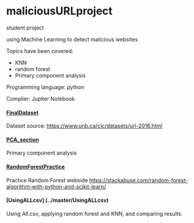 # maliciousURLproject

 student project

 using Machine Learning to detect malicious websites
 

 Topics have been covered:
 - KNN
 - random forest
 - Primary component analysis 

Programming language: python

Complier: Jupiter Notebook

#### [FinalDataset](../master/FinalDataset) 
Dataset source:
https://www.unb.ca/cic/datasets/url-2016.html


#### [PCA_section](../master/PCA_section)
Primary component analysis


#### [RandomForestPractice](../master/RandomForestPractice) 
Practice Random Forest webside
https://stackabuse.com/random-forest-algorithm-with-python-and-scikit-learn/


#### [UsingALLcsv] (../master/UsingALLcsv)
Using All.csv, applying random forest and KNN, and comparing results.

